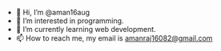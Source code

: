 - 👋 Hi, I’m @aman16aug
- 👀 I’m interested in programming.
- 🌱 I’m currently learning web development.
- 📫 How to reach me, my email is amanraj16082@gmail.com

<!---
aman16aug/aman16aug is a ✨ special ✨ repository because its `README.md` (this file) appears on your GitHub profile.
You can click the Preview link to take a look at your changes.
--->
